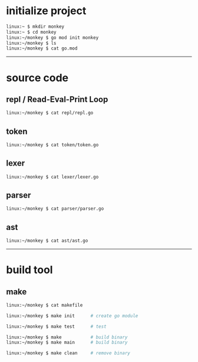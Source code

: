 # initialize project

```bash
linux:~ $ mkdir monkey
linux:~ $ cd monkey
linux:~/monkey $ go mod init monkey
linux:~/monkey $ ls
linux:~/monkey $ cat go.mod
```


---

# source code

## repl / Read-Eval-Print Loop

```bash
linux:~/monkey $ cat repl/repl.go
```

## token

```bash
linux:~/monkey $ cat token/token.go
```

## lexer

```bash
linux:~/monkey $ cat lexer/lexer.go
```

## parser

```bash
linux:~/monkey $ cat parser/parser.go
```

## ast

```bash
linux:~/monkey $ cat ast/ast.go
```


---

# build tool

## make

```bash
linux:~/monkey $ cat makefile

linux:~/monkey $ make init      # create go module

linux:~/monkey $ make test      # test

linux:~/monkey $ make           # build binary
linux:~/monkey $ make main      # build binary

linux:~/monkey $ make clean     # remove binary
```

